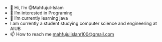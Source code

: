 - 👋 Hi, I’m @Mahfujul-Islam
- 👀 I’m interested in Programing
- 🌱 I’m currently learning java
- I am currently a student studying computer science and engineering at AIUB
- 📫 How to reach me mahfujulislam100@gmail.com
<!---
Mahfujul-Islam/Mahfujul-Islam is a ✨ special ✨ repository because its `README.md` (this file) appears on your GitHub profile.
You can click the Preview link to take a look at your changes.
--->
